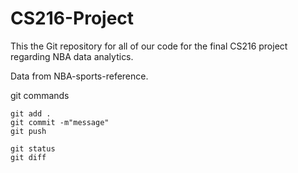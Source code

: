 # CS216-Project

This the Git repository for all of our code for the final CS216 project regarding NBA data analytics.

Data from NBA-sports-reference.


git commands
```
git add . 
git commit -m"message"
git push

git status 
git diff 
```